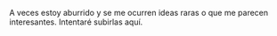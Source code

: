 A veces estoy aburrido y se me ocurren ideas raras o que me parecen interesantes. Intentaré subirlas aquí.
